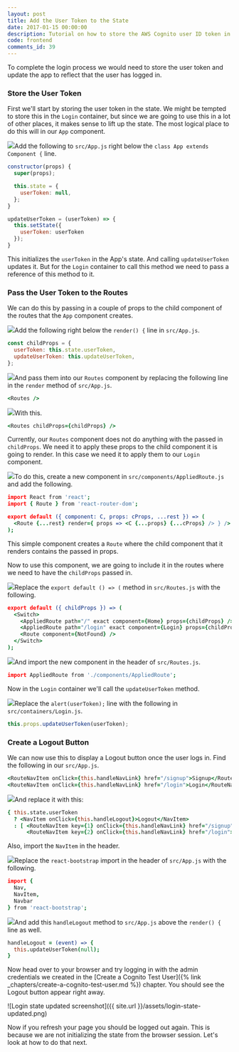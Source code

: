 ```yaml
---
layout: post
title: Add the User Token to the State
date: 2017-01-15 00:00:00
description: Tutorial on how to store the AWS Cognito user ID token in your React.js app.
code: frontend
comments_id: 39
---
```


To complete the login process we would need to store the user token and update the app to reflect that the user has logged in.

### Store the User Token

First we'll start by storing the user token in the state. We might be tempted to store this in the `Login` container, but since we are going to use this in a lot of other places, it makes sense to lift up the state. The most logical place to do this will in our `App` component.

<img class="code-marker" src="{{ site.url }}/assets/s.png" />Add the following to `src/App.js` right below the `class App extends Component {` line.

``` javascript
constructor(props) {
  super(props);

  this.state = {
    userToken: null,
  };
}

updateUserToken = (userToken) => {
  this.setState({
    userToken: userToken
  });
}
```

This initializes the `userToken` in the App's state. And calling `updateUserToken` updates it. But for the `Login` container to call this method we need to pass a reference of this method to it.

### Pass the User Token to the Routes

We can do this by passing in a couple of props to the child component of the routes that the `App` component creates.

<img class="code-marker" src="{{ site.url }}/assets/s.png" />Add the following right below the `render() {` line in `src/App.js`.

``` javascript
const childProps = {
  userToken: this.state.userToken,
  updateUserToken: this.updateUserToken,
};
```

<img class="code-marker" src="{{ site.url }}/assets/s.png" />And pass them into our `Routes` component by replacing the following line in the `render` method of `src/App.js`.

``` coffee
<Routes />
```

<img class="code-marker" src="{{ site.url }}/assets/s.png" />With this.

``` coffee
<Routes childProps={childProps} />
```

Currently, our `Routes` component does not do anything with the passed in `childProps`. We need it to apply these props to the child component it is going to render. In this case we need it to apply them to our `Login` component.

<img class="code-marker" src="{{ site.url }}/assets/s.png" />To do this, create a new component in `src/components/AppliedRoute.js` and add the following.

``` coffee
import React from 'react';
import { Route } from 'react-router-dom';

export default ({ component: C, props: cProps, ...rest }) => (
  <Route {...rest} render={ props => <C {...props} {...cProps} /> } />
);
```

This simple component creates a `Route` where the child component that it renders contains the passed in props.

Now to use this component, we are going to include it in the routes where we need to have the `childProps` passed in.

<img class="code-marker" src="{{ site.url }}/assets/s.png" />Replace the `export default () => (` method in `src/Routes.js` with the following.

``` coffee
export default ({ childProps }) => (
  <Switch>
    <AppliedRoute path="/" exact component={Home} props={childProps} />
    <AppliedRoute path="/login" exact component={Login} props={childProps} />
    <Route component={NotFound} />
  </Switch>
);
```

<img class="code-marker" src="{{ site.url }}/assets/s.png" />And import the new component in the header of `src/Routes.js`.

``` coffee
import AppliedRoute from './components/AppliedRoute';
```

Now in the `Login` container we'll call the `updateUserToken` method.

<img class="code-marker" src="{{ site.url }}/assets/s.png" />Replace the `alert(userToken);` line with the following in `src/containers/Login.js`.

``` javascript
this.props.updateUserToken(userToken);
```

### Create a Logout Button

We can now use this to display a Logout button once the user logs in. Find the following in our `src/App.js`.

``` coffee
<RouteNavItem onClick={this.handleNavLink} href="/signup">Signup</RouteNavItem>
<RouteNavItem onClick={this.handleNavLink} href="/login">Login</RouteNavItem>
```

<img class="code-marker" src="{{ site.url }}/assets/s.png" />And replace it with this:

``` coffee
{ this.state.userToken
  ? <NavItem onClick={this.handleLogout}>Logout</NavItem>
  : [ <RouteNavItem key={1} onClick={this.handleNavLink} href="/signup">Signup</RouteNavItem>,
      <RouteNavItem key={2} onClick={this.handleNavLink} href="/login">Login</RouteNavItem> ] }
```

Also, import the `NavItem` in the header.

<img class="code-marker" src="{{ site.url }}/assets/s.png" />Replace the `react-bootstrap` import in the header of `src/App.js` with the following.

``` coffee
import {
  Nav,
  NavItem,
  Navbar
} from 'react-bootstrap';
```

<img class="code-marker" src="{{ site.url }}/assets/s.png" />And add this `handleLogout` method to `src/App.js` above the `render() {` line as well.

``` coffee
handleLogout = (event) => {
  this.updateUserToken(null);
}
```

Now head over to your browser and try logging in with the admin credentials we created in the [Create a Cognito Test User]({% link _chapters/create-a-cognito-test-user.md %}) chapter. You should see the Logout button appear right away.

![Login state updated screenshot]({{ site.url }}/assets/login-state-updated.png)

Now if you refresh your page you should be logged out again. This is because we are not initializing the state from the browser session. Let's look at how to do that next.
